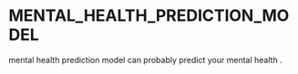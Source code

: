 # MENTAL_HEALTH_PREDICTION_MODEL
mental health prediction model can probably predict your mental health .
